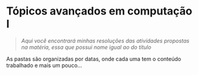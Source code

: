# Tópicos avançados em computação I
> *Aqui você encontrará minhas resoluções das atividades propostas na matéria, essa que possui nome igual ao do título*

As pastas são organizadas por datas, onde cada uma tem o conteúdo trabalhado e mais um pouco...
